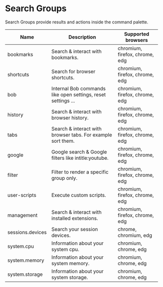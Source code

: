 # Search Groups
Search Groups provide results and actions inside the command palette.

| Name | Description | Supported browsers |
| ---- | ----------- | ------------------ |
| bookmarks | Search & interact with bookmarks. | chromium, firefox, chrome, edg | 
| shortcuts | Search for browser shortcuts. | chromium, firefox, chrome, edg | 
| bob | Internal Bob commands like open settings, reset settings ... | chromium, firefox, chrome, edg | 
| history | Search & interact with browser history. | chromium, firefox, chrome, edg | 
| tabs | Search & interact with browser tabs. For example sort them. | chromium, firefox, chrome, edg | 
| google | Google search & Google filters like intitle:youtube. | chromium, firefox, chrome, edg | 
| filter | Filter to render a specific group only. | chromium, firefox, chrome, edg | 
| user-scripts | Execute custom scripts. | chromium, firefox, chrome, edg | 
| management | Search & interact with installed extensions. | chromium, firefox, chrome, edg | 
| sessions.devices | Search your session devices. | chrome, chromium, edg | 
| system.cpu | Information about your system cpu. | chromium, chrome, edg | 
| system.memory | Information about your system memory. | chromium, chrome, edg | 
| system.storage | Information about your system storage. | chromium, chrome, edg | 
